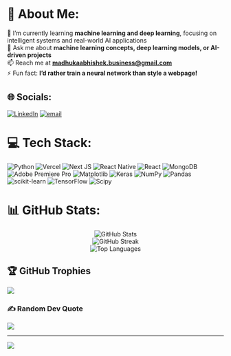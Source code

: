 # 💫 About Me:
🌱 I’m currently learning **machine learning and deep learning**, focusing on intelligent systems and real-world AI applications  <br>💬 Ask me about **machine learning concepts, deep learning models, or AI-driven projects**  <br>📫 Reach me at **madhukaabhishek.business@gmail.com**  <br>⚡ Fun fact: **I’d rather train a neural network than style a webpage!**


## 🌐 Socials:
[![LinkedIn](https://img.shields.io/badge/LinkedIn-%230077B5.svg?logo=linkedin&logoColor=white)](https://linkedin.com/in/madhuka-abhishek-wijesundara) [![email](https://img.shields.io/badge/Email-D14836?logo=gmail&logoColor=white)](mailto:madhukaabhishek.business@gmail.com) 

# 💻 Tech Stack:
![Python](https://img.shields.io/badge/python-3670A0?style=for-the-badge&logo=python&logoColor=ffdd54) ![Vercel](https://img.shields.io/badge/vercel-%23000000.svg?style=for-the-badge&logo=vercel&logoColor=white) ![Next JS](https://img.shields.io/badge/Next-black?style=for-the-badge&logo=next.js&logoColor=white) ![React Native](https://img.shields.io/badge/react_native-%2320232a.svg?style=for-the-badge&logo=react&logoColor=%2361DAFB) ![React](https://img.shields.io/badge/react-%2320232a.svg?style=for-the-badge&logo=react&logoColor=%2361DAFB) ![MongoDB](https://img.shields.io/badge/MongoDB-%234ea94b.svg?style=for-the-badge&logo=mongodb&logoColor=white) ![Adobe Premiere Pro](https://img.shields.io/badge/Adobe%20Premiere%20Pro-9999FF.svg?style=for-the-badge&logo=Adobe%20Premiere%20Pro&logoColor=white) ![Matplotlib](https://img.shields.io/badge/Matplotlib-%23ffffff.svg?style=for-the-badge&logo=Matplotlib&logoColor=black) ![Keras](https://img.shields.io/badge/Keras-%23D00000.svg?style=for-the-badge&logo=Keras&logoColor=white) ![NumPy](https://img.shields.io/badge/numpy-%23013243.svg?style=for-the-badge&logo=numpy&logoColor=white) ![Pandas](https://img.shields.io/badge/pandas-%23150458.svg?style=for-the-badge&logo=pandas&logoColor=white) ![scikit-learn](https://img.shields.io/badge/scikit--learn-%23F7931E.svg?style=for-the-badge&logo=scikit-learn&logoColor=white) ![TensorFlow](https://img.shields.io/badge/TensorFlow-%23FF6F00.svg?style=for-the-badge&logo=TensorFlow&logoColor=white) ![Scipy](https://img.shields.io/badge/SciPy-%230C55A5.svg?style=for-the-badge&logo=scipy&logoColor=%white)
# 📊 GitHub Stats:
<div align="center">

<img src="https://github-readme-stats.vercel.app/api?username=dextermadh&theme=dark&hide_border=true&include_all_commits=true&count_private=false" alt="GitHub Stats" />
<br/>
<img src="https://nirzak-streak-stats.vercel.app/?user=dextermadh&theme=dark&hide_border=true" alt="GitHub Streak" />
<br/>
<img src="https://github-readme-stats.vercel.app/api/top-langs/?username=dextermadh&theme=dark&hide_border=true&include_all_commits=true&count_private=false&layout=compact" alt="Top Languages" />

</div>


## 🏆 GitHub Trophies
![](https://github-profile-trophy.vercel.app/?username=dextermadh&theme=tokyonight&no-frame=false&no-bg=true&margin-w=4)

### ✍️ Random Dev Quote
![](https://quotes-github-readme.vercel.app/api?type=horizontal&theme=radical)

---
[![](https://visitcount.itsvg.in/api?id=dextermadh&icon=0&color=0)](https://visitcount.itsvg.in)

<!-- Proudly created with GPRM ( https://gprm.itsvg.in ) -->

